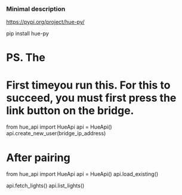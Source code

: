 ### Minimal description


https://pypi.org/project/hue-py/

pip install hue-py

# PS. The 

# First timeyou run this. For this to succeed, you must first press the link button on the bridge.
from hue_api import HueApi
api = HueApi()
api.create_new_user(bridge_ip_address)



# After pairing

from hue_api import HueApi
api = HueApi()
api.load_existing()

api.fetch_lights()
api.list_lights()
